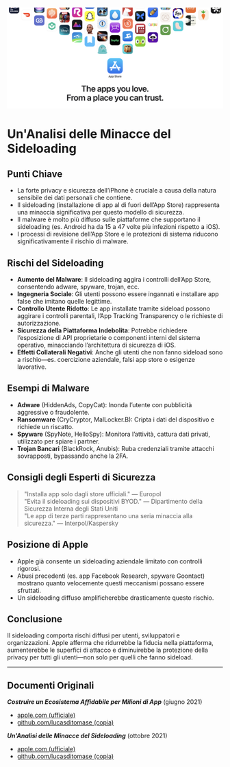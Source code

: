 ![Banner](../assets/banner.png)  

# Un'Analisi delle Minacce del Sideloading  

## Punti Chiave  

- La forte privacy e sicurezza dell’iPhone è cruciale a causa della natura sensibile dei dati personali che contiene.  
- Il sideloading (installazione di app al di fuori dell’App Store) rappresenta una minaccia significativa per questo modello di sicurezza.  
- Il malware è molto più diffuso sulle piattaforme che supportano il sideloading (es. Android ha da 15 a 47 volte più infezioni rispetto a iOS).  
- I processi di revisione dell’App Store e le protezioni di sistema riducono significativamente il rischio di malware.  

## Rischi del Sideloading  

- **Aumento del Malware**: Il sideloading aggira i controlli dell’App Store, consentendo adware, spyware, trojan, ecc.  
- **Ingegneria Sociale**: Gli utenti possono essere ingannati e installare app false che imitano quelle legittime.  
- **Controllo Utente Ridotto**: Le app installate tramite sideload possono aggirare i controlli parentali, l’App Tracking Transparency o le richieste di autorizzazione.  
- **Sicurezza della Piattaforma Indebolita**: Potrebbe richiedere l’esposizione di API proprietarie o componenti interni del sistema operativo, minacciando l’architettura di sicurezza di iOS.  
- **Effetti Collaterali Negativi**: Anche gli utenti che non fanno sideload sono a rischio—es. coercizione aziendale, falsi app store o esigenze lavorative.  

## Esempi di Malware  

- **Adware** (HiddenAds, CopyCat): Inonda l’utente con pubblicità aggressive o fraudolente.  
- **Ransomware** (CryCryptor, MalLocker.B): Cripta i dati del dispositivo e richiede un riscatto.  
- **Spyware** (SpyNote, HelloSpy): Monitora l’attività, cattura dati privati, utilizzato per spiare i partner.  
- **Trojan Bancari** (BlackRock, Anubis): Ruba credenziali tramite attacchi sovrapposti, bypassando anche la 2FA.  

## Consigli degli Esperti di Sicurezza  

> "Installa app solo dagli store ufficiali." — Europol  
> "Evita il sideloading sui dispositivi BYOD." — Dipartimento della Sicurezza Interna degli Stati Uniti  
> "Le app di terze parti rappresentano una seria minaccia alla sicurezza." — Interpol/Kaspersky  

## Posizione di Apple  

- Apple già consente un sideloading aziendale limitato con controlli rigorosi.  
- Abusi precedenti (es. app Facebook Research, spyware Goontact) mostrano quanto velocemente questi meccanismi possano essere sfruttati.  
- Un sideloading diffuso amplificherebbe drasticamente questo rischio.  

## Conclusione  

Il sideloading comporta rischi diffusi per utenti, sviluppatori e organizzazioni. Apple afferma che ridurrebbe la fiducia nella piattaforma, aumenterebbe le superfici di attacco e diminuirebbe la protezione della privacy per tutti gli utenti—non solo per quelli che fanno sideload.  

---  

## Documenti Originali  

***Costruire un Ecosistema Affidabile per Milioni di App*** (giugno 2021)  
  -  [apple.com (ufficiale)](https://www.apple.com/privacy/docs/Building_a_Trusted_Ecosystem_for_Millions_of_Apps.pdf)  
  -  [github.com/lucasditomase (copia)](https://github.com/lucasditomase/app-restrictions/blob/main/summary.pdf)  

***Un'Analisi delle Minacce del Sideloading*** (ottobre 2021)  
  -  [apple.com (ufficiale)](https://www.apple.com/privacy/docs/Building_a_Trusted_Ecosystem_for_Millions_of_Apps_A_Threat_Analysis_of_Sideloading.pdf)  
  -  [github.com/lucasditomase (copia)](https://github.com/lucasditomase/app-restrictions/blob/main/threat-analysis.pdf)  
